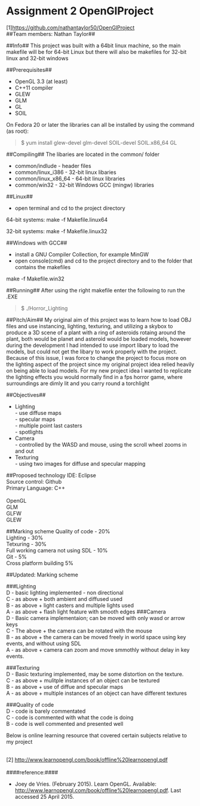 # Assignment 2 OpenGlProject
[1]https://github.com/nathantaylor50/OpenGlProject <br /> 
##Team members: Nathan Taylor##

##Info##
This project was built with a 64bit linux machine, so the main makefile will be for 64-bit Linux but there will
also be makefiles for 32-bit linux and 32-bit windows

##Prerequisites##
* OpenGL 3.3 (at least)
* C++11 compiler
* GLEW
* GLM
* GL
* SOIL

On Fedora 20 or later the libraries can all be installed by using the command (as root):

> $ yum install glew-devel glm-devel SOIL-devel SOIL.x86_64 GL

##Compiling##
The libaries are located in the common/ folder
* common/indlude - header files
* common/linux_i386 - 32-bit linux libaries
* common/linux_x86_64 - 64-bit linux libraries
* common/win32 - 32-bit Windows GCC (mingw) libraries

##Linux##
* open terminal and cd to the project directory

64-bit systems: make -f Makefile.linux64

32-bit systems: make -f Makefile.linux32

##Windows with GCC##
* install a GNU Compiler Collection, for example MinGW
* open console(cmd) and cd to the project directory and to the folder that contains the makefiles

make -f Makefile.win32

##Running##
After using the right makefile enter the following to run the .EXE

> $ ./Horror_Lighting

##Pitch/Aim##
My original aim of this project was to learn how to load OBJ files and use instancing, lighting, texturing, and utilizing a skybox to produce a 3D scene of a plant with a ring of asteroids rotaing around the plant, both would be planet and asteroid would be loaded models, however during the development I had intended to use import libary to load the models, but could not get the libary to work properly with the project. 
<br /> 
Because of this issue, I was force to change the project to focus more on the lighting aspect of the project since my original project idea relied heavily on being able to load models.
For my new project idea I wanted to replicate the lighting effects you would normally find in a fps horror game, where surroundings are dimly lit and you carry round a torchlight

##Objectives##
* Lighting
<br /> - use diffuse maps
<br /> - specular maps
<br /> - multiple point last casters
<br /> - spotlights
* Camera 
<br /> - controlled by the WASD and mouse, using the scroll wheel zooms in and out
* Texturing
<br /> - using two images for diffuse and specular mapping 

##Proposed technology
IDE: Eclipse
<br /> Source control: Github
<br /> Primary Language: C++
<br /> 
<br /> OpenGL
<br /> GLM
<br /> GLFW
<br /> GLEW

##Marking scheme
Quality of code - 20%
<br /> Lighting - 30%
<br /> Tetxuring - 30%
<br /> Full working camera not using SDL - 10%
<br /> Git - 5%
<br /> Cross platform building 5%

##Updated: Marking scheme

###Lighting
<br /> D - basic lighting implemented - non directional
<br /> C - as above + both ambient and diffused used
<br /> B - as above + light casters and multiple lights used
<br /> A - as above + flash light feature with smooth edges 
###Camera
<br /> D - Basic camera implementaion; can be moved with only wasd or arrow keys
<br /> C - The above + the camera can be rotated with the mouse
<br /> B - as above + the camera can be moved freely in world space using key events, and without using SDL
<br /> A - as above + camera can zoom and move smmothly without delay in key events.

###Texturing
<br /> D - Basic texturing implemented, may be some distortion on the texture.
<br /> C - as above + mulitple instances of an object can be textured 
<br /> B - as above + use of diffue and specular maps
<br /> A - as above + multiple instances of an object can have different textures

###Quality of code
<br /> D - code is barely commentated
<br /> C - code is commented with what the code is doing
<br /> B - code is well commented and presented well




Below is  online learning resource that covered certain subjects relative to my project

<br /> [2] http://www.learnopengl.com/book/offline%20learnopengl.pdf <br /> 
<br /> 
####reference:####
 - Joey de Vries. (February 2015). Learn OpenGL. Available: http://www.learnopengl.com/book/offline%20learnopengl.pdf. Last accessed 25 April 2015.																																																																																																																																																																																																																																																																																																																																																																																																																																																																																																																																																																																																																																																																																																																																																																																																																																																																																																																																																																																																																																																																																																																																																																																																																																																																																																																																																																																																																																																																																																																																																																																																																																																																																																																																																																																																																																																																																																																																																																																																																																																																																																																																																																																																																																																																																																																																																																																																																																																																																																																																																																																																																																																																																																																																																																																																																																																																																																																																																																																																																																																																																																																																																																																																																																																																																																																																																																																																																																																																																																																																																																																																																																																																																																																																																																																																																																																																																																																																																																																																																																																																																																																																																																																																																																																																																																																																																															

	
